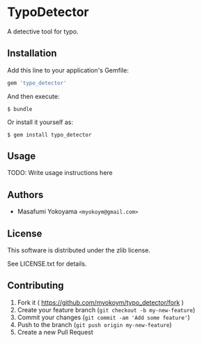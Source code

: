 # TypoDetector

A detective tool for typo.

## Installation

Add this line to your application's Gemfile:

```ruby
gem 'typo_detector'
```

And then execute:

    $ bundle

Or install it yourself as:

    $ gem install typo_detector

## Usage

TODO: Write usage instructions here

## Authors

* Masafumi Yokoyama `<myokoym@gmail.com>`

## License

This software is distributed under the zlib license.

See LICENSE.txt for details.

## Contributing

1. Fork it ( https://github.com/myokoym/typo_detector/fork )
2. Create your feature branch (`git checkout -b my-new-feature`)
3. Commit your changes (`git commit -am 'Add some feature'`)
4. Push to the branch (`git push origin my-new-feature`)
5. Create a new Pull Request
